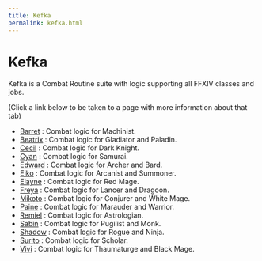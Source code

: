 ```yaml
---
title: Kefka
permalink: kefka.html
---
```


# Kefka

Kefka is a Combat Routine suite with logic supporting all FFXIV classes and jobs. 

(Click a link below to be taken to a page with more information about that tab)

- [Barret](/omniverse/kefka/barret.html) : Combat logic for Machinist.
- [Beatrix](/omniverse/kefka/beatrix.html) : Combat logic for Gladiator and Paladin.
- [Cecil](/omniverse/kefka/cecil.html) : Combat logic for Dark Knight.
- [Cyan](/omniverse/kefka/cyan.html) : Combat logic for Samurai.
- [Edward](/omniverse/kefka/edward.html) : Combat logic for Archer and Bard.
- [Eiko](/omniverse/kefka/eiko.html) : Combat logic for Arcanist and Summoner.
- [Elayne](/omniverse/kefka/elayne.html) : Combat logic for Red Mage.
- [Freya](/omniverse/kefka/freya.html) : Combat logic for Lancer and Dragoon. 
- [Mikoto](/omniverse/kefka/mikoto.html) : Combat logic for Conjurer and White Mage.
- [Paine](/omniverse/kefka/paine.html) : Combat logic for Marauder and Warrior.
- [Remiel](/omniverse/kefka/remiel.html) : Combat logic for Astrologian.
- [Sabin](/omniverse/kefka/sabin.html) : Combat logic for Pugilist and Monk.
- [Shadow](/omniverse/kefka/shadow.html) : Combat logic for Rogue and Ninja.
- [Surito](/omniverse/kefka/surito.html) : Combat logic for Scholar.
- [Vivi](/omniverse/kefka/vivi.html) : Combat logic for Thaumaturge and Black Mage.